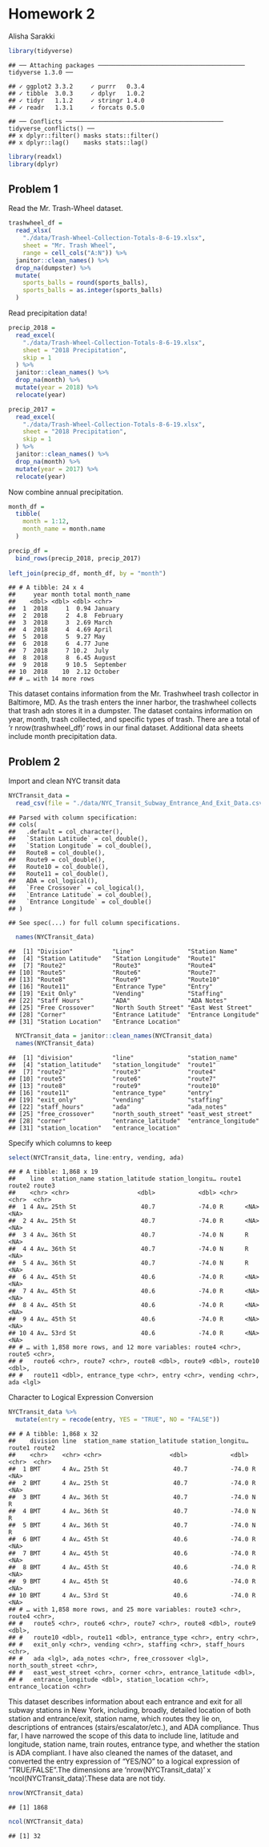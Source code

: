 Homework 2
================
Alisha Sarakki

``` r
library(tidyverse)
```

    ## ── Attaching packages ───────────────────────────────────────── tidyverse 1.3.0 ──

    ## ✓ ggplot2 3.3.2     ✓ purrr   0.3.4
    ## ✓ tibble  3.0.3     ✓ dplyr   1.0.2
    ## ✓ tidyr   1.1.2     ✓ stringr 1.4.0
    ## ✓ readr   1.3.1     ✓ forcats 0.5.0

    ## ── Conflicts ──────────────────────────────────────────── tidyverse_conflicts() ──
    ## x dplyr::filter() masks stats::filter()
    ## x dplyr::lag()    masks stats::lag()

``` r
library(readxl)
library(dplyr)
```

## Problem 1

Read the Mr. Trash-Wheel dataset.

``` r
trashwheel_df = 
  read_xlsx(
    "./data/Trash-Wheel-Collection-Totals-8-6-19.xlsx",
    sheet = "Mr. Trash Wheel",
    range = cell_cols("A:N")) %>% 
  janitor::clean_names() %>% 
  drop_na(dumpster) %>% 
  mutate(
    sports_balls = round(sports_balls),
    sports_balls = as.integer(sports_balls)
  ) 
```

Read precipitation data\!

``` r
precip_2018 =
  read_excel(
    "./data/Trash-Wheel-Collection-Totals-8-6-19.xlsx",
    sheet = "2018 Precipitation",
    skip = 1
  ) %>% 
  janitor::clean_names() %>% 
  drop_na(month) %>% 
  mutate(year = 2018) %>% 
  relocate(year)
```

``` r
precip_2017 =
  read_excel(
    "./data/Trash-Wheel-Collection-Totals-8-6-19.xlsx",
    sheet = "2018 Precipitation",
    skip = 1
  ) %>% 
  janitor::clean_names() %>% 
  drop_na(month) %>% 
  mutate(year = 2017) %>% 
  relocate(year)
```

Now combine annual precipitation.

``` r
month_df = 
  tibble(
    month = 1:12,
    month_name = month.name
  )

precip_df =
  bind_rows(precip_2018, precip_2017)
  
left_join(precip_df, month_df, by = "month")
```

    ## # A tibble: 24 x 4
    ##     year month total month_name
    ##    <dbl> <dbl> <dbl> <chr>     
    ##  1  2018     1  0.94 January   
    ##  2  2018     2  4.8  February  
    ##  3  2018     3  2.69 March     
    ##  4  2018     4  4.69 April     
    ##  5  2018     5  9.27 May       
    ##  6  2018     6  4.77 June      
    ##  7  2018     7 10.2  July      
    ##  8  2018     8  6.45 August    
    ##  9  2018     9 10.5  September 
    ## 10  2018    10  2.12 October   
    ## # … with 14 more rows

This dataset contains information from the Mr. Trashwheel trash
collector in Baltimore, MD. As the trash enters the inner harbor, the
trashwheel collects that trash adn stores it in a dumpster. The dataset
contains information on year, month, trash collected, and specific types
of trash. There are a total of ‘r nrow(trashwheel\_df)’ rows in our
final dataset. Additional data sheets include month precipitation data.

## Problem 2

Import and clean NYC transit data

``` r
NYCTransit_data = 
  read_csv(file = "./data/NYC_Transit_Subway_Entrance_And_Exit_Data.csv")
```

    ## Parsed with column specification:
    ## cols(
    ##   .default = col_character(),
    ##   `Station Latitude` = col_double(),
    ##   `Station Longitude` = col_double(),
    ##   Route8 = col_double(),
    ##   Route9 = col_double(),
    ##   Route10 = col_double(),
    ##   Route11 = col_double(),
    ##   ADA = col_logical(),
    ##   `Free Crossover` = col_logical(),
    ##   `Entrance Latitude` = col_double(),
    ##   `Entrance Longitude` = col_double()
    ## )

    ## See spec(...) for full column specifications.

``` r
  names(NYCTransit_data)
```

    ##  [1] "Division"           "Line"               "Station Name"      
    ##  [4] "Station Latitude"   "Station Longitude"  "Route1"            
    ##  [7] "Route2"             "Route3"             "Route4"            
    ## [10] "Route5"             "Route6"             "Route7"            
    ## [13] "Route8"             "Route9"             "Route10"           
    ## [16] "Route11"            "Entrance Type"      "Entry"             
    ## [19] "Exit Only"          "Vending"            "Staffing"          
    ## [22] "Staff Hours"        "ADA"                "ADA Notes"         
    ## [25] "Free Crossover"     "North South Street" "East West Street"  
    ## [28] "Corner"             "Entrance Latitude"  "Entrance Longitude"
    ## [31] "Station Location"   "Entrance Location"

``` r
  NYCTransit_data = janitor::clean_names(NYCTransit_data)
  names(NYCTransit_data)
```

    ##  [1] "division"           "line"               "station_name"      
    ##  [4] "station_latitude"   "station_longitude"  "route1"            
    ##  [7] "route2"             "route3"             "route4"            
    ## [10] "route5"             "route6"             "route7"            
    ## [13] "route8"             "route9"             "route10"           
    ## [16] "route11"            "entrance_type"      "entry"             
    ## [19] "exit_only"          "vending"            "staffing"          
    ## [22] "staff_hours"        "ada"                "ada_notes"         
    ## [25] "free_crossover"     "north_south_street" "east_west_street"  
    ## [28] "corner"             "entrance_latitude"  "entrance_longitude"
    ## [31] "station_location"   "entrance_location"

Specify which columns to keep

``` r
select(NYCTransit_data, line:entry, vending, ada)
```

    ## # A tibble: 1,868 x 19
    ##    line  station_name station_latitude station_longitu… route1 route2 route3
    ##    <chr> <chr>                   <dbl>            <dbl> <chr>  <chr>  <chr> 
    ##  1 4 Av… 25th St                  40.7            -74.0 R      <NA>   <NA>  
    ##  2 4 Av… 25th St                  40.7            -74.0 R      <NA>   <NA>  
    ##  3 4 Av… 36th St                  40.7            -74.0 N      R      <NA>  
    ##  4 4 Av… 36th St                  40.7            -74.0 N      R      <NA>  
    ##  5 4 Av… 36th St                  40.7            -74.0 N      R      <NA>  
    ##  6 4 Av… 45th St                  40.6            -74.0 R      <NA>   <NA>  
    ##  7 4 Av… 45th St                  40.6            -74.0 R      <NA>   <NA>  
    ##  8 4 Av… 45th St                  40.6            -74.0 R      <NA>   <NA>  
    ##  9 4 Av… 45th St                  40.6            -74.0 R      <NA>   <NA>  
    ## 10 4 Av… 53rd St                  40.6            -74.0 R      <NA>   <NA>  
    ## # … with 1,858 more rows, and 12 more variables: route4 <chr>, route5 <chr>,
    ## #   route6 <chr>, route7 <chr>, route8 <dbl>, route9 <dbl>, route10 <dbl>,
    ## #   route11 <dbl>, entrance_type <chr>, entry <chr>, vending <chr>, ada <lgl>

Character to Logical Expression Conversion

``` r
NYCTransit_data %>% 
  mutate(entry = recode(entry, YES = "TRUE", NO = "FALSE"))
```

    ## # A tibble: 1,868 x 32
    ##    division line  station_name station_latitude station_longitu… route1 route2
    ##    <chr>    <chr> <chr>                   <dbl>            <dbl> <chr>  <chr> 
    ##  1 BMT      4 Av… 25th St                  40.7            -74.0 R      <NA>  
    ##  2 BMT      4 Av… 25th St                  40.7            -74.0 R      <NA>  
    ##  3 BMT      4 Av… 36th St                  40.7            -74.0 N      R     
    ##  4 BMT      4 Av… 36th St                  40.7            -74.0 N      R     
    ##  5 BMT      4 Av… 36th St                  40.7            -74.0 N      R     
    ##  6 BMT      4 Av… 45th St                  40.6            -74.0 R      <NA>  
    ##  7 BMT      4 Av… 45th St                  40.6            -74.0 R      <NA>  
    ##  8 BMT      4 Av… 45th St                  40.6            -74.0 R      <NA>  
    ##  9 BMT      4 Av… 45th St                  40.6            -74.0 R      <NA>  
    ## 10 BMT      4 Av… 53rd St                  40.6            -74.0 R      <NA>  
    ## # … with 1,858 more rows, and 25 more variables: route3 <chr>, route4 <chr>,
    ## #   route5 <chr>, route6 <chr>, route7 <chr>, route8 <dbl>, route9 <dbl>,
    ## #   route10 <dbl>, route11 <dbl>, entrance_type <chr>, entry <chr>,
    ## #   exit_only <chr>, vending <chr>, staffing <chr>, staff_hours <chr>,
    ## #   ada <lgl>, ada_notes <chr>, free_crossover <lgl>, north_south_street <chr>,
    ## #   east_west_street <chr>, corner <chr>, entrance_latitude <dbl>,
    ## #   entrance_longitude <dbl>, station_location <chr>, entrance_location <chr>

This dataset describes information about each entrance and exit for all
subway stations in New York, including, broadly, detailed location of
both station and entrance/exit, station name, which routes they lie on,
descriptions of entrances (stairs/escalator/etc.), and ADA compliance.
Thus far, I have narrowed the scope of this data to include line,
latitude and longitude, station name, train routes, entrance type, and
whether the station is ADA compliant. I have also cleaned the names of
the dataset, and converted the entry expression of “YES/NO” to a logical
expression of “TRUE/FALSE”.The dimensions are ‘nrow(NYCTransit\_data)’ x
‘ncol(NYCTransit\_data)’.These data are not tidy.

``` r
nrow(NYCTransit_data)
```

    ## [1] 1868

``` r
ncol(NYCTransit_data)
```

    ## [1] 32
